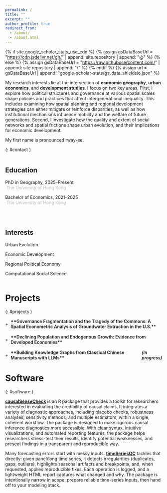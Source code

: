 ```yaml
---
permalink: /
title: ""
excerpt: ""
author_profile: true
redirect_from: 
  - /about/
  - /about.html
---
```


{% if site.google_scholar_stats_use_cdn %}
{% assign gsDataBaseUrl = "https://cdn.jsdelivr.net/gh/" | append: site.repository | append: "@" %}
{% else %}
{% assign gsDataBaseUrl = "https://raw.githubusercontent.com/" | append: site.repository | append: "/" %}
{% endif %}
{% assign url = gsDataBaseUrl | append: "google-scholar-stats/gs_data_shieldsio.json" %}

<span class='anchor' id='about-me'></span> 
 
My research interests lie at the intersection of **economic geography**, **urban economics**, and **development studies**. I focus on two key areas. First, I explore how political structures and governance at various spatial scales shape policies and practices that affect intergenerational inequality. This includes examining how spatial planning and regional development strategies can either mitigate or reinforce disparities, as well as how institutional mechanisms influence mobility and the welfare of future generations. Second, I investigate how the quality and extent of social networks and spatial frictions shape urban evolution, and their implications for economic development.


My first name is pronounced rway-ee.
 
 {: #contact } 
<script type="text/javascript">
  var user = "ruiyi";
  var domain = "connect.hku.hk";
  document.write('Please contact me at <a href="mailto:' + user + '@' + domain + '">' + user + '@' + domain + '</a>.');
</script>






<div class="two-col">

<div markdown="1">

## Education
PhD in Geography, 2025–Present  
&nbsp;<span class="school">The University of Hong Kong</span>  

Bachelor of Economics, 2021–2025  
&nbsp;<span class="school">The University of Hong Kong</span>  

</div>

<div markdown="1">
 
## Interests
Urban Evolution  

Economic Development

Regional Political Economy

Computational Social Science

</div>
</div>
 
<style>
.two-col{
  display:flex;
  gap:2rem;
  align-items:flex-start;
  flex-wrap:wrap;      
  margin-top:1rem;
}
.two-col > div{
  flex:1 1 320px;   
}
.school {
  color: #bebebe;    
  font-weight: normal;
}
</style>


 
<div id="map" class="leaflet-map"></div>


<script>
  // Coordinates: HKU Main Campus (example). Replace with your own.
  const LAT = 22.283, LNG = 114.137, ZOOM = 15;

  const map = L.map('map', {
    scrollWheelZoom: false,     // nicer on pages with lots of text
    dragging: true
  }).setView([LAT, LNG], ZOOM);

  // OpenStreetMap tiles
  L.tileLayer('https://{s}.tile.openstreetmap.org/{z}/{x}/{y}.png', {
    maxZoom: 19,
    attribution: '&copy; OpenStreetMap contributors'
  }).addTo(map);

  // Marker + popup
  L.marker([LAT, LNG]).addTo(map)
    .bindPopup('<b>HKU</b><br>Pok Fu Lam, Hong Kong')
    .openPopup();

  // Optional: enable scroll zoom on user intent only (Ctrl/Cmd + wheel)
  map.on('wheel', function(e) {
    if (e.originalEvent.ctrlKey || e.originalEvent.metaKey) {
      map.scrollWheelZoom.enable();
      setTimeout(() => map.scrollWheelZoom.disable(), 1000);
    }
  });
</script>




# Projects
 {: #projects }

<details class="proj">
  <summary markdown="span">**Governance Fragmentation and the Tragedy of the Commons: A Spatial Econometric Analysis of Groundwater Extraction in the U.S.**</summary>
  <div markdown="1">
  This paper investigates how governance fragmentation affects groundwater extraction in the United States, drawing on the broader literature on the "tragedy of the commons” and institutional design. The study develops a game-theoretic framework that models how neighboring jurisdictions compete or cooperate in shared resource extraction. Simulation results demonstrate that when governance is more evenly fragmented, competition intensifies, leading to higher extraction and resource depletion; conversely, highly asymmetric governance arrangements reduce over-extraction. The model also highlights the importance of intertemporal preferences in shaping extraction outcomes. From this theoretical basis, two testable hypotheses are proposed: (i) higher fragmentation increases groundwater withdrawal, and (ii) extraction decisions are spatially interdependent across districts. Empirically, the paper applies spatial econometric techniques to U.S. groundwater data. Using constructed proxies for governance fragmentation and extensive controls for geological, demographic, and land-use factors, the analysis reveals a complex picture: fragmentation heightens perceived scarcity but is associated with lower actual extraction. Strong spatial dependence is observed, confirming that districts’ decisions are influenced by their neighbors. Robustness checks, including PSM and alternative spatial weighting schemes, reinforce the main findings.
  </div>
</details>

 <details class="proj">
  <summary markdown="span">**Declining Population and Endogenous Growth: Evidence from Developed Economies**</summary>
  <div markdown="1">
  This coursework paper develops a framework that integrates Becker’s dynastic fertility theory with the Uzawa–Lucas model of endogenous growth. The framework predicts that diminishing returns to human capital accumulation eventually induce a reallocation of factors toward a more efficient configuration, enabling economies to sustain per-capita output growth even under conditions of demographic decline. To test this mechanism, I employ system GMM estimators on panel data from 43 developed economies over the period 1970–2019, examining the dynamic relationship between human capital accumulation, the estimated rate of increasing returns to education, output growth, and population trends. The empirical results are consistent with the theoretical predictions, suggesting that this endogenous mechanism of human capital accumulation has the potential to mitigate the growth-reducing effects of negative population growth. 
  </div>
</details>



<details class="proj">
  <summary markdown="span">**Building Knowledge Graphs from Classical Chinese Manuscripts with LLMs** <em>(in progress)</em></summary>
  <div markdown="1">
  This project develops a framework for digitizing and extracting structured knowledge from historical Chinese texts written in *wenyan* (Classical Chinese). It seeks to integrate digitization, character normalization, and punctuation restoration with fine-tuned large language models to achieve accurate interpretation of unpunctuated, context-dependent passages. The models are being trained to handle tasks including named entity recognition, event extraction, and relational mapping, with the goal of transforming raw manuscripts into structured knowledge graphs that capture the people, places, events, and institutions recorded in the texts. Ultimately, the project aims to enable semantic querying of complex historical records and to provide historians with a powerful tool for detecting patterns, validating interpretations, and linking disparate archival sources within a unified digital knowledge base.
  </div>
</details>
 
  
<style>
.proj { margin:.5rem 0 1rem; }

.proj > summary {
  cursor:pointer;
  font-weight:600;
  list-style:none;
  display:flex;               /* icon sits before the text */
  align-items:center;
  gap:.5rem;                  /* space between icon and title */
}

/* hide native markers */
.proj > summary::marker { content:""; }                  /* Firefox */
.proj > summary::-webkit-details-marker { display:none; } /* Chrome/Safari */

/* plus/minus at the FRONT */
.proj > summary::before { content:"+"; color:#666; font-weight:bold; }
details[open] > summary::before { content:"−"; } /* note: real minus sign, not hyphen */

/* if your theme injects anchor icons into summary, hide them */
.proj summary .anchorjs-link { display:none !important; }
</style>






   
 






# Software 
 {: #software }

[**causalSenseCheck**](https://github.com/yryrena/causalSenseCheck) is an R package that provides a toolkit for researchers interested in evaluating the credibility of causal claims. It integrates a variety of diagnostic approaches, including placebo checks, robustness analyses, sensitivity methods, and multiple estimators, within a single, coherent workflow. The package is designed to make rigorous causal inference diagnostics more accessible. With clear syntax, intuitive visualizations, and automated reporting features, the package helps researchers stress-test their results, identify potential weaknesses, and present findings in a transparent and reproducible way.
 
Many forecasting errors start with messy inputs. [**timeSeriesQC**](https://github.com/yryrena/timeSeriesQC) tackles that directly: given panel/long time series, it detects irregularities (duplicates, gaps, outliers), highlights seasonal artifacts and breakpoints, and, when requested, applies reproducible fixes. Each operation is logged, and a lightweight HTML report captures what changed and why. The package is intentionally narrow in scope: prepare reliable time-series inputs, then hand off to your modeling stack.
